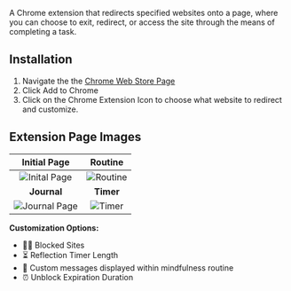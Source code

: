 A Chrome extension that redirects specified websites onto a page, where you can choose to exit, redirect, or access the site through the means of completing a task.

## Installation 
1. Navigate the the [Chrome Web Store Page](https://chromewebstore.google.com/detail/mindful-redirect/eaamioafeknhkapchlceggfdcombeoal)
2. Click Add to Chrome
3. Click on the Chrome Extension Icon to choose what website to redirect and customize. 

## Extension Page Images

| Initial Page| Routine |
| :---: | :---: |
| ![Inital Page](https://github.com/yeetric/mindful-redirect/assets/82407170/c74c08ea-c037-4145-9651-62a996860b49 "Image 3") |![Routine](https://github.com/yeetric/mindful-redirect/assets/82407170/17ee803e-ec24-4bcd-a260-a9027915ca3c "Image 1") |
| **Journal**| **Timer** |
|![Journal Page](https://github.com/yeetric/mindful-redirect/assets/82407170/4a7145ee-e9fd-40ac-9639-f2782c07b55a)| ![Timer](https://github.com/yeetric/mindful-redirect/assets/82407170/ac99489e-905d-4b5e-a96b-a4aec2ef4bde "Image 2") |


**Customization Options:**
- 🧑‍💻 Blocked Sites
- ⏳ Reflection Timer Length
- 💬 Custom messages displayed within mindfulness routine
- ⏰ Unblock Expiration Duration
